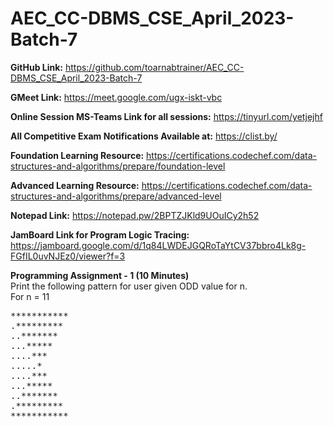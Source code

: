 # AEC_CC-DBMS_CSE_April_2023-Batch-7

**GitHub Link:**
https://github.com/toarnabtrainer/AEC_CC-DBMS_CSE_April_2023-Batch-7

**GMeet Link:**
https://meet.google.com/ugx-iskt-vbc

**Online Session MS-Teams Link for all sessions:**
https://tinyurl.com/yetjejhf

**All Competitive Exam Notifications Available at:** https://clist.by/

**Foundation Learning Resource:** https://certifications.codechef.com/data-structures-and-algorithms/prepare/foundation-level

**Advanced Learning Resource:** https://certifications.codechef.com/data-structures-and-algorithms/prepare/advanced-level

**Notepad Link:** https://notepad.pw/2BPTZJKld9UOuICy2h52

**JamBoard Link for Program Logic Tracing:** https://jamboard.google.com/d/1q84LWDEJGQRoTaYtCV37bbro4Lk8g-FGfIL0uvNJEz0/viewer?f=3

**Programming Assignment - 1 (10 Minutes)**<br>
Print the following pattern for user given ODD value for n.<br>
For n = 11<br>
<pre>
***********
.*********
..*******
...*****
....***
.....*
....***
...*****
..*******
.*********
***********
</pre>
